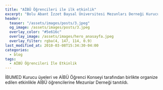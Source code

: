 ```yaml
---
title: "AİBÜ Öğrencileri ile ilk etkinlik"
excerpt: "Bolu Abant İzzet Baysal Üniversitesi Mezunları Derneği Kurucu üyeleri ve AİBÜ Öğrenci Konseyi tarafından birlikte organize edilen etkinlikle AİBÜ öğrencilerine Mezunlar Derneği tanıtıldı."
header:
  teaser: "/assets/images/posts/3.jpeg"
  og_image: /assets/images/posts/3.jpeg
  overlay_color: "#5e616c"
  overlay_image: /assets/images/hero_anasayfa.jpeg
  overlay_filter: rgba(4, 147, 114, 0.9)
last_modified_at: 2010-03-08T15:34:30-04:00
categories:
  - blog
tags:
  - AİBÜ Öğrencileri İle Etkinlik
---
```


İBUMED Kurucu üyeleri ve AİBÜ Öğrenci Konseyi tarafından birlikte organize edilen etkinlikle AİBÜ öğrencilerine Mezunlar Derneği tanıtıldı.

